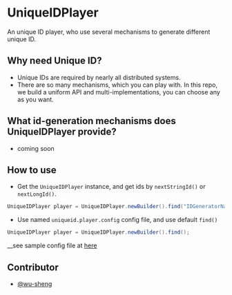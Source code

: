 # UniqueIDPlayer
An unique ID player, who use several mechanisms to generate different unique ID.

## Why need Unique ID?
* Unique IDs are required by nearly all distributed systems. 
* There are so many mechanisms, which you can play with. In this repo, we build a uniform API and multi-implementations, you can choose any as you want.

## What id-generation mechanisms does UniqueIDPlayer provide?
* coming soon

## How to use
* Get the `UniqueIDPlayer` instance, and get ids by `nextStringId()` or `nextLongId()`.
```java
UniqueIDPlayer player = UniqueIDPlayer.newBuilder().find("IDGeneratorName");
```

* Use named `uniqueid.player.config` config file, and use default `find()`
```java
UniqueIDPlayer player = UniqueIDPlayer.newBuilder().find();
```
__see sample config file at [here](src/test/resources/uniqueid.player.config)

## Contributor
* [@wu-sheng](https://github.com/wu-sheng)
